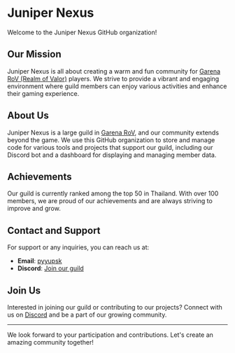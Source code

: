 # Juniper Nexus

Welcome to the Juniper Nexus GitHub organization! 

## Our Mission

Juniper Nexus is all about creating a warm and fun community for [Garena RoV (Realm of Valor)](https://rov.in.th/) players. We strive to provide a vibrant and engaging environment where guild members can enjoy various activities and enhance their gaming experience.

## About Us

Juniper Nexus is a large guild in [Garena RoV](https://rov.in.th/), and our community extends beyond the game. We use this GitHub organization to store and manage code for various tools and projects that support our guild, including our Discord bot and a dashboard for displaying and managing member data. 

## Achievements

Our guild is currently ranked among the top 50 in Thailand. With over 100 members, we are proud of our achievements and are always striving to improve and grow.

## Contact and Support

For support or any inquiries, you can reach us at:
- **Email**: [pyyupsk](mailto:pyyupsk@proton.me)
- **Discord**: [Join our guild](https://discord.gg/juniper-nexus)

## Join Us

Interested in joining our guild or contributing to our projects? Connect with us on [Discord](https://discord.gg/juniper-nexus) and be a part of our growing community.

---

We look forward to your participation and contributions. Let's create an amazing community together!
